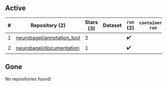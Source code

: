 ## Active
| # | Repository (2) | Stars (3) | Dataset | `run` (2) | `containers-run` |
| --- | --- | --- | --- | --- | --- |
| 1 | [neurobagel/annotation_tool](https://github.com/neurobagel/annotation_tool) | 2 |  | :heavy_check_mark: |  |
| 2 | [neurobagel/documentation](https://github.com/neurobagel/documentation) | 1 |  | :heavy_check_mark: |  |

## Gone
No repositories found!
